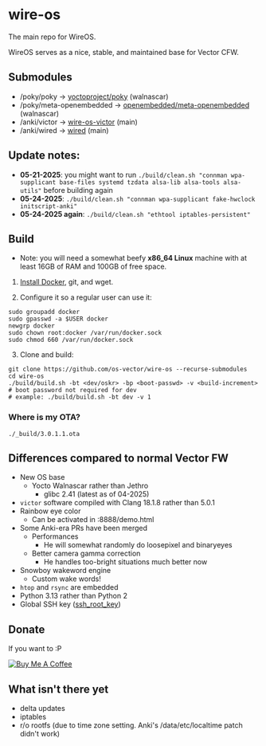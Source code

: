 # wire-os

The main repo for WireOS.

WireOS serves as a nice, stable, and maintained base for Vector CFW.

## Submodules

- /poky/poky -> [yoctoproject/poky](https://github.com/yoctoproject/poky) (walnascar)
- /poky/meta-openembedded -> [openembedded/meta-openembedded](https://github.com/openembedded/meta-openembedded) (walnascar)
- /anki/victor -> [wire-os-victor](https://github.com/os-vector/wire-os-victor) (main)
- /anki/wired -> [wired](https://github.com/os-vector/wired) (main)

## Update notes:

- **05-21-2025**: you might want to run `./build/clean.sh "connman wpa-supplicant base-files systemd tzdata alsa-lib alsa-tools alsa-utils"` before building again
- **05-24-2025**: `./build/clean.sh "connman wpa-supplicant fake-hwclock initscript-anki"`
- **05-24-2025 again**: `./build/clean.sh "ethtool iptables-persistent"`

## Build

- Note: you will need a somewhat beefy **x86_64 Linux** machine with at least 16GB of RAM and 100GB of free space.

1. [Install Docker](https://docs.docker.com/engine/install/), git, and wget.

2. Configure it so a regular user can use it:

```
sudo groupadd docker
sudo gpasswd -a $USER docker
newgrp docker
sudo chown root:docker /var/run/docker.sock
sudo chmod 660 /var/run/docker.sock
```

3. Clone and build:

```
git clone https://github.com/os-vector/wire-os --recurse-submodules
cd wire-os
./build/build.sh -bt <dev/oskr> -bp <boot-passwd> -v <build-increment>
# boot password not required for dev
# example: ./build/build.sh -bt dev -v 1
```

### Where is my OTA?

`./_build/3.0.1.1.ota`

## Differences compared to normal Vector FW

-   New OS base
    -   Yocto Walnascar rather than Jethro
        -   glibc 2.41 (latest as of 04-2025)
-   `victor` software compiled with Clang 18.1.8 rather than 5.0.1
-   Rainbow eye color
    -   Can be activated in :8888/demo.html
-   Some Anki-era PRs have been merged
    -   Performances
        -   He will somewhat randomly do loosepixel and binaryeyes
    -   Better camera gamma correction
        -   He handles too-bright situations much better now
-   Snowboy wakeword engine
    -   Custom wake words!
-   `htop` and `rsync` are embedded
-   Python 3.13 rather than Python 2
-   Global SSH key ([ssh_root_key](https://raw.githubusercontent.com/kercre123/unlocking-vector/refs/heads/main/ssh_root_key))

##  Donate

If you want to :P

[![Buy Me A Coffee](https://www.buymeacoffee.com/assets/img/custom_images/orange_img.png)](https://buymeacoffee.com/kercre123)

## What isn't there yet

- delta updates
- iptables
- r/o rootfs (due to time zone setting. Anki's /data/etc/localtime patch didn't work)

